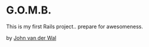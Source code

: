 # G.O.M.B.

This is my first Rails project.. prepare for awesomeness.

by [John van der Wal](http://about.me/johnvanderwal)